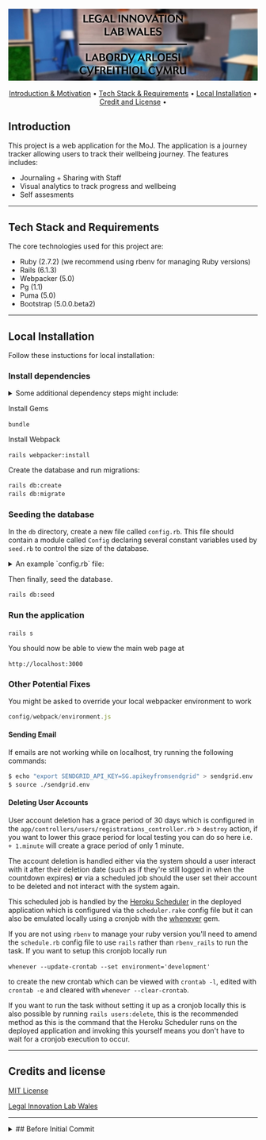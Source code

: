 <p align="center">
  <img src="logo-header-svg.jpg">
</p>

<p align="center">
  <a href="#introduction">Introduction & Motivation</a> •
  <a href="#tech-stack-and-requirements">Tech Stack & Requirements</a> •
  <a href="#local-installation">Local Installation</a> •
    <a href="#credit-and-license">Credit and License</a> •
  <br>
</p>


## Introduction

This project is a web application for the MoJ. The application is a journey tracker allowing
users to track their wellbeing journey. The features includes:
* Journaling + Sharing with Staff
* Visual analytics to track progress and wellbeing
* Self assesments
 

---

## Tech Stack and Requirements

The core technologies used for this project are:

* Ruby (2.7.2) (we recommend using rbenv for managing Ruby versions)
* Rails (6.1.3)
* Webpacker (5.0)
* Pg (1.1)
* Puma (5.0)
* Bootstrap (5.0.0.beta2)

---
## Local Installation
Follow these instuctions for local installation:

### Install dependencies
<details>
<summary>Some additional dependency steps might include:</summary>

#### Postgres

```zsh
sudo apt install postgresql postgresql-contrib`
sudo apt install libpq-dev
```
Setup postgres local db

#### Node

```zsh
sudo apt install nodejs
sudo apt install npm
sudo npm install -g npm@latest
sudo npm install --global yarn
```
</details>

Install Gems

`bundle`

Install Webpack

`rails webpacker:install`

Create the database and run migrations:

```zsh
rails db:create
rails db:migrate
```

### Seeding the database

In the `db` directory, create a new file called `config.rb`. This file should contain a module called `Config` declaring several constant variables used by `seed.rb` to control the size of the database.

<details>
<summary>An example `config.rb` file:</summary>

```zsh
# db/config.rb
module Config
    TOTAL_USER_COUNT = 10
    WELLBEING_ASSESSMENTS_FOR_EACH_USER = 20
    JOURNAL_ENTRIES_FOR_EACH_USER = 5
    CONTACTS_FOR_EACH_USER = 5
    APPOINTMENTS_FOR_EACH_USER = 20
    PAST_APPOINTMENTS_FOR_EACH_USER = 20
    NOTES_COUNT = 100
    GOALS_FOR_EACH_USER = 10 # Half short-term, half long-term
    UPCOMING_AFFIRMATIONS = 5
    PAST_AFFIRMATIONS = 10
    SURVEY_RESPONSES = 15
end
```

</details>

Then finally, seed the database.

```zsh
rails db:seed
```

### Run the application

`rails s`

You should now be able to view the main web page at

``http://localhost:3000``

### Other Potential Fixes


You might be asked to override your local webpacker environment to work

```javascript
config/webpack/environment.js
```

#### Sending Email 

If emails are not working while on localhost, try running the following commands:

```zsh
$ echo "export SENDGRID_API_KEY=SG.apikeyfromsendgrid" > sendgrid.env
$ source ./sendgrid.env
```

#### Deleting User Accounts

User account deletion has a grace period of 30 days which is configured in the `app/controllers/users/registrations_controller.rb`
&gt; `destroy` action, if you want to lower this grace period for local testing you can do so here i.e. `+ 1.minute`
will create a grace period of only 1 minute.

The account deletion is handled either via the system should a user interact with it after their deletion date 
(such as if they're still logged in when the countdown expires) **or** via a scheduled job should the user set their account
to be deleted and not interact with the system again. 

This scheduled job is handled by the [Heroku Scheduler](https://devcenter.heroku.com/articles/scheduler) in the deployed
application which is configured via the `scheduler.rake` config file but it can also be emulated locally using a cronjob
with the [whenever](https://github.com/javan/whenever) gem. 

If you are not using `rbenv` to manage your ruby version you'll need to amend the `schedule.rb` config file to use `rails`
rather than `rbenv_rails` to run the task. If you want to setup this cronjob locally run 

`whenever --update-crontab --set environment='development'`

to create the new crontab which can be viewed with `crontab -l`, edited with `crontab -e` and cleared with 
`whenever --clear-crontab`.

If you want to run the task without setting it up as a cronjob locally this is also possible by running `rails users:delete`,
this is the recommended method as this is the command that the Heroku Scheduler runs on the deployed application and 
invoking this yourself means you don't have to wait for a cronjob execution to occur.

---


## Credits and license
[MIT License](https://github.com/Legal-Innovation-Lab-Wales/include-journey/blob/main/LICENSE)

[Legal Innovation Lab Wales](https://legaltech.wales/)


---
<details>
<summary>## Before Initial Commit</summary>

These were the steps taken to spin up the application before the initial commit.

```zsh
rbenv local 2.7.2

rails new include-journey -d=postgresql
```

update .gitignore

update gem file with devise, sassc, faker, rspec, factory_bot_rails
```zsh
bundle
rails g devise:install
````
Following this guide:

https://github.com/heartcombo/devise/wiki/How-to-Setup-Multiple-Devise-User-Models
 ```zsh
rails g devise staff
rails g devise user
```
Update routes, generate views, generate controllers, finish multi-user-model guide

 ```zsh
 rails g model Note content:text visible_to_user:boolean team_member:belongs_to user:references 

 rails g scaffold_controller Note 

 rails g model WellbeingMetric name:string type:string team_member:belongs_to 

 rails g model WbaSelf user:belongs_to 

 rails g model WbaSelfScore value:integer priority:integer wba_self:belongs_to wellbeing_metric:belongs_to 

 rails g model WbaSelfPermission wba_self:belongs_to team_member:belongs_to 

 rails g model WbaSelfViewLog wba_self:belongs_to team_member:belongs_to 

 rails g model WbaTeamMember team_member:belongs_to user:references 

 rails g model WbaTeamMemberScore value:integer priority:integer wba_team_member:belongs_to wellbeing_metric:belongs_to 

 rails g controller WellbeingMetrics; rails g controller WbaSelves; rails g controller WbaSelfScores; rails g controller WbaSelfPermissions; rails g controller WbaSelfViewLogs; rails g controller WbaTeamMembers; rails g controller WbaTeamMemberScores;
 
 rails db:create; rails db:migrate
 ```

Setup Repo
</details>
